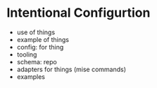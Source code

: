 # Intentional Configurtion

- use of things
- example of things
- config: for thing
- tooling
- schema: repo
- adapters for things (mise commands)
- examples
